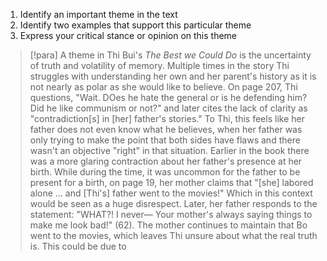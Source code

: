 1. Identify an important theme in the text
2. Identify two examples that support this particular theme
3. Express your critical stance or opinion on this theme

> [!para]
> A theme in Thi Bui's *The Best we Could Do* is the uncertainty of truth and volatility of memory. Multiple times in the story Thi struggles with understanding her own and her parent's history as it is not nearly as polar as she would like to believe. On page 207, Thi questions, "Wait. DOes he hate the general or is he defending him? Did he like communism or not?" and later cites the lack of clarity as "contradiction[s] in [her] father's stories." To Thi, this feels like her father does not even know what he believes, when her father was only trying to make the point that both sides have flaws and there wasn't an objective "right" in that situation. Earlier in the book there was a more glaring contraction about her father's presence at her birth. While during the time, it was uncommon for the father to be present for a birth, on page 19, her mother claims that "[she] labored alone … and [Thi's] father went to the movies!" Which in this context would be seen as a huge disrespect. Later, her father responds to the statement: "WHAT?! I never— Your mother's always saying things to make me look bad!" (62). The mother continues to maintain that Bo went to the movies, which leaves Thi unsure about what the real truth is. This could be due to 